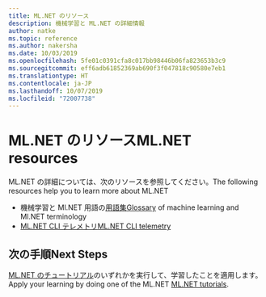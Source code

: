 ```yaml
---
title: ML.NET のリソース
description: 機械学習と ML.NET の詳細情報
author: natke
ms.topic: reference
ms.author: nakersha
ms.date: 10/03/2019
ms.openlocfilehash: 5fe01c0391cfa8c017bb98446b06fa823653b3c9
ms.sourcegitcommit: eff6adb61852369ab690f3f047818c90580e7eb1
ms.translationtype: HT
ms.contentlocale: ja-JP
ms.lasthandoff: 10/07/2019
ms.locfileid: "72007738"
---
```

# <a name="mlnet-resources"></a><span data-ttu-id="c39ed-103">ML.NET のリソース</span><span class="sxs-lookup"><span data-stu-id="c39ed-103">ML.NET resources</span></span> 

<span data-ttu-id="c39ed-104">ML.NET の詳細については、次のリソースを参照してください。</span><span class="sxs-lookup"><span data-stu-id="c39ed-104">The following resources help you to learn more about ML.NET</span></span>

- <span data-ttu-id="c39ed-105">機械学習と Ml.NET 用語の[用語集](glossary.md)</span><span class="sxs-lookup"><span data-stu-id="c39ed-105">[Glossary](glossary.md) of machine learning and Ml.NET terminology</span></span>
- [<span data-ttu-id="c39ed-106">ML.NET CLI テレメトリ</span><span class="sxs-lookup"><span data-stu-id="c39ed-106">ML.NET CLI telemetry</span></span>](ml-net-cli-telemetry.md)

## <a name="next-steps"></a><span data-ttu-id="c39ed-107">次の手順</span><span class="sxs-lookup"><span data-stu-id="c39ed-107">Next Steps</span></span>

<span data-ttu-id="c39ed-108">[ML.NET のチュートリアル](~/docs/tutorials/index.md)のいずれかを実行して、学習したことを適用します。</span><span class="sxs-lookup"><span data-stu-id="c39ed-108">Apply your learning by doing one of the ML.NET [ML.NET tutorials](~/docs/tutorials/index.md).</span></span>
